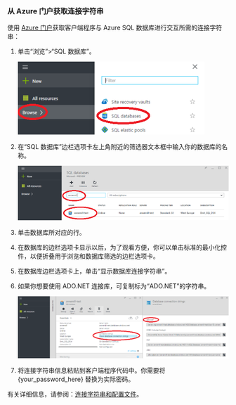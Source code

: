 <!--
../includes/sql-database-include-connection-string-20-portalshots.md

Latest Freshness check:  2015-09-02 , GeneMi.

## Connection string
-->



### 从 Azure 门户获取连接字符串


使用 [Azure 门户](https://portal.azure.cn/)获取客户端程序与 Azure SQL 数据库进行交互所需的连接字符串：

1. 单击“浏览”>“SQL 数据库”。
   
    ![选择 SQL][1-select-sql]  

2. 在“SQL 数据库”边栏选项卡左上角附近的筛选器文本框中输入你的数据库的名称。
   
    ![选择数据库][2-select-database]  

3. 单击数据库所对应的行。
4. 在数据库的边栏选项卡显示以后，为了观看方便，你可以单击标准的最小化控件，以便折叠用于浏览和数据库筛选的边栏选项卡。
5. 在数据库边栏选项卡上，单击“显示数据库连接字符串”。
6. 如果你想要使用 ADO.NET 连接库，可复制标为“ADO.NET”的字符串。
   
    ![复制数据库的 ADO.NET 连接字符串][3-get-connection-string]  

7. 将连接字符串信息粘贴到客户端程序代码中。你需要将 {your\_password\_here} 替换为实际密码。



有关详细信息，请参阅：[连接字符串和配置文件](http://msdn.microsoft.com/zh-cn/library/ms254494.aspx)。

<!-- Image references. -->


[1-select-sql]: ./media/sql-database-include-connection-string-20-portalshots/connection-string-select-sql.png


[2-select-database]: ./media/sql-database-include-connection-string-20-portalshots/connection-string-select-database.PNG

[3-get-connection-string]: ./media/sql-database-include-connection-string-20-portalshots/connection-string-dotnet.PNG


<!--
These three includes/ files are a sequenced set, but you can pick and choose:

../includes/sql-database-include-connection-string-20-portalshots.md
../includes/sql-database-include-connection-string-30-compare.md
../includes/sql-database-include-connection-string-40-config.md
-->

<!---HONumber=Mooncake_0116_2017-->